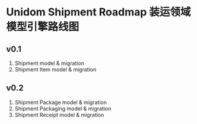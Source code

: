 # Unidom Shipment Roadmap 装运领域模型引擎路线图

## v0.1
1. Shipment model & migration
2. Shipment Item model & migration

## v0.2
1. Shipment Package model & migration
2. Shipment Packaging model & migration
3. Shipment Receipt model & migration
